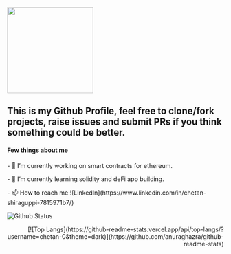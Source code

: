 <!--  ![visitors](https://visitor-badge.glitch.me/badge?page_id=chetan&left_color=green&right_color=red)
 [![Visits Badge](https://badges.pufler.dev/visits/puf17640/git-badges)](https://badges.pufler.dev) -->
 
<img align ="center" src="https://user-images.githubusercontent.com/44582949/97300632-ed3cd700-1880-11eb-9670-766d86aa6de0.gif" height="200">
<h2>This is my Github Profile, feel free to clone/fork projects, raise issues and submit PRs if you think something could be better.</h2>
<h4> Few things about me </h4> 
<p>- 🔭 I’m currently working on smart contracts for ethereum.</p>
<p>- 🌱 I’m currently learning solidity and deFi app building.</p>
- 📫 How to reach me:![LinkedIn](https://www.linkedin.com/in/chetan-shiraguppi-7815971b7/)
<br>

![Github Status](https://github-readme-stats.vercel.app/api?username=chetan-0&theme=dark)
<p align="right">
[![Top Langs](https://github-readme-stats.vercel.app/api/top-langs/?username=chetan-0&theme=dark)](https://github.com/anuraghazra/github-readme-stats)
</p>

